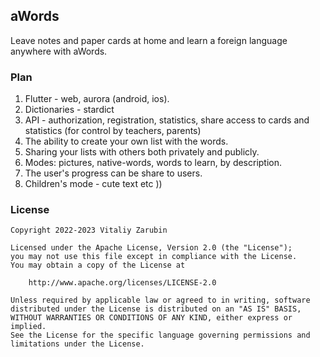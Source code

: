 aWords
---

Leave notes and paper cards at home and learn a foreign language anywhere with aWords.

### Plan

1. Flutter - web, aurora (android, ios).
2. Dictionaries - stardict
3. API - authorization, registration, statistics, share access to cards and statistics (for control by teachers, parents)
4. The ability to create your own list with the words.
5. Sharing your lists with others both privately and publicly.
6. Modes: pictures, native-words, words to learn, by description.
7. The user's progress can be share to users.
8. Children's mode - cute text etc ))

### License

```
Copyright 2022-2023 Vitaliy Zarubin

Licensed under the Apache License, Version 2.0 (the "License");
you may not use this file except in compliance with the License.
You may obtain a copy of the License at

    http://www.apache.org/licenses/LICENSE-2.0

Unless required by applicable law or agreed to in writing, software
distributed under the License is distributed on an "AS IS" BASIS,
WITHOUT WARRANTIES OR CONDITIONS OF ANY KIND, either express or implied.
See the License for the specific language governing permissions and
limitations under the License.
```
